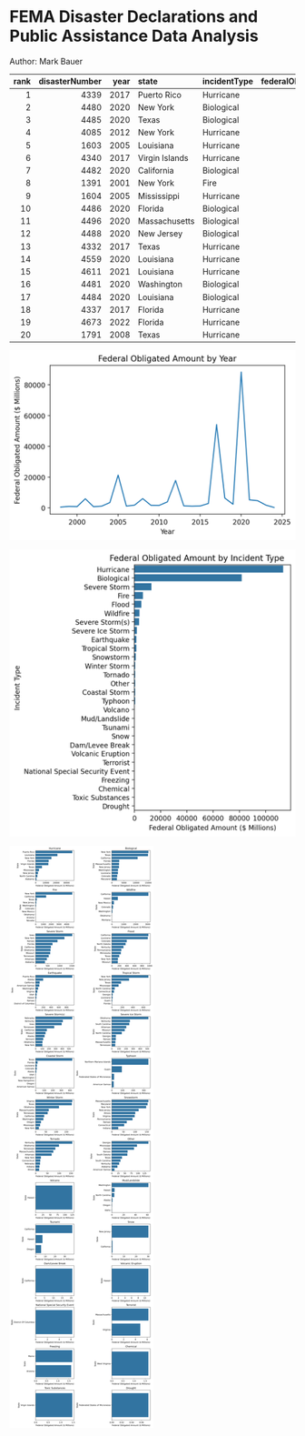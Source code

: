 # FEMA Disaster Declarations and Public Assistance Data Analysis
Author: Mark Bauer


|   rank |   disasterNumber |   year | state          | incidentType   |   federalObligatedAmountMM |
|-------:|-----------------:|-------:|:---------------|:---------------|---------------------------:|
|      1 |             4339 |   2017 | Puerto Rico    | Hurricane      |                      33962 |
|      2 |             4480 |   2020 | New York       | Biological     |                      15056 |
|      3 |             4485 |   2020 | Texas          | Biological     |                      14910 |
|      4 |             4085 |   2012 | New York       | Hurricane      |                      14736 |
|      5 |             1603 |   2005 | Louisiana      | Hurricane      |                      13525 |
|      6 |             4340 |   2017 | Virgin Islands | Hurricane      |                      12240 |
|      7 |             4482 |   2020 | California     | Biological     |                      10609 |
|      8 |             1391 |   2001 | New York       | Fire           |                       4709 |
|      9 |             1604 |   2005 | Mississippi    | Hurricane      |                       3184 |
|     10 |             4486 |   2020 | Florida        | Biological     |                       3052 |
|     11 |             4496 |   2020 | Massachusetts  | Biological     |                       2976 |
|     12 |             4488 |   2020 | New Jersey     | Biological     |                       2960 |
|     13 |             4332 |   2017 | Texas          | Hurricane      |                       2922 |
|     14 |             4559 |   2020 | Louisiana      | Hurricane      |                       2739 |
|     15 |             4611 |   2021 | Louisiana      | Hurricane      |                       2640 |
|     16 |             4481 |   2020 | Washington     | Biological     |                       2549 |
|     17 |             4484 |   2020 | Louisiana      | Biological     |                       2495 |
|     18 |             4337 |   2017 | Florida        | Hurricane      |                       2461 |
|     19 |             4673 |   2022 | Florida        | Hurricane      |                       2305 |
|     20 |             1791 |   2008 | Texas          | Hurricane      |                       2222 |



![year](figures/year.png)


![incident_type](figures/incident-type.png)


![incident_state](figures/incident-state.png)